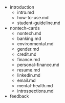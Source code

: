 - introduction
	- intro.md
	- how-to-use.md
	- student-guideline.md
- nontech-cards
	- nontech.md
	- banking.md
	- environmental.md
	- gender.md
	- credit.md
	- finance.md
	- personal-finance.md
	- resume.md
	- linkedin.md
	- email.md
	- mental-health.md
	- introspections.md
- feedback
